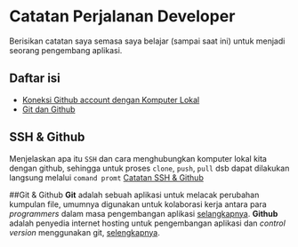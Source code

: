 # Catatan Perjalanan Developer
Berisikan catatan saya semasa saya belajar (sampai saat ini) untuk menjadi seorang pengembang aplikasi.

## Daftar isi
* [Koneksi Github account dengan Komputer Lokal](#SSH-&-Github)
* [Git dan Github](#Git-&-Github)

## SSH & Github
Menjelaskan apa itu `SSH` dan cara menghubungkan komputer lokal kita dengan github, sehingga untuk proses `clone`, `push`, `pull` dsb dapat dilakukan langsung melalui `comand promt` [Catatan SSH & Github](SSH/)

##Git & Github
**Git** adalah sebuah aplikasi untuk melacak perubahan kumpulan file, umumnya digunakan untuk kolaborasi kerja antara para _programmers_ dalam masa pengembangan aplikasi [selangkapnya](https://en.wikipedia.org/wiki/Git).
**Github** adalah penyedia internet hosting untuk pengembangan aplikasi dan _control version_ menggunakan git, [selengkapnya](https://en.wikipedia.org/wiki/GitHub).


